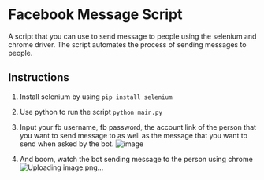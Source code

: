 # Facebook Message Script

A script that you can use to send message to people using the selenium and chrome driver.
The script automates the process of sending messages to people.

## Instructions 

1. Install selenium by using `pip install selenium`
2. Use python to run the script `python main.py`
3. Input your fb username, fb password, the account link of the person that you want to send message to 
as well as the message that you want to send when asked by the bot.
![image](https://github.com/user-attachments/assets/a93f120b-9b47-4578-b82a-50eeb92ec064)

5. And boom, watch the bot sending message to the person using chrome 
![Uploading image.png…]()
